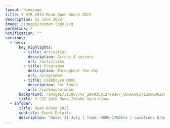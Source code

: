 ```yaml
---
layout: homepage
title: 5 SIR 20th Mono Open House 2023
description: 21 June 2023
image: /images/isomer-logo.svg
permalink: /
notification: ""
sections:
  - hero:
      key_highlights:
        - title: Activities
          description: Across 4 sectors
          url: /activities
        - title: Programme
          description: Throughout the day
          url: /programme
        - title: Cookhouse Menu
          description: For lunch
          url: /cookhouse-menu
      background: /images/311867743_196835912798287_5856681171250906269_n.jpg
      title: 5 SIR 20th Mono-Intake Open House
  - infobar:
      title: Open House 2023
      subtitle: Event Details
      description: "Date: 21 July | Time: 0800-1700hrs | Location: Kranji Camp 3"
---
```

